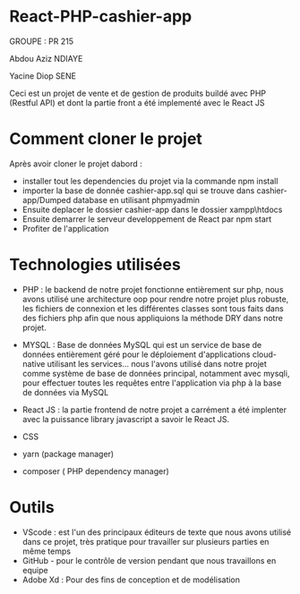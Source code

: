 # React-PHP-cashier-app
GROUPE : PR 215

Abdou Aziz NDIAYE

Yacine Diop SENE

Ceci est un projet de vente et de gestion de produits buildé avec PHP (Restful API) et dont la partie front a été implementé avec le React JS 

# Comment cloner le projet

Après avoir cloner le projet dabord :

- installer tout les dependencies du projet via la commande npm install
- importer la base de donnée cashier-app.sql qui se trouve dans cashier-app/Dumped database en utilisant phpmyadmin
- Ensuite deplacer le dossier cashier-app dans le dossier xampp\htdocs
- Ensuite demarrer le serveur developpement  de React par npm start 
- Profiter de l'application


# Technologies utilisées
- PHP : le backend de notre projet fonctionne entièrement sur php, nous avons utilisé une architecture oop pour rendre notre projet plus robuste, les fichiers de       connexion et les différentes classes sont tous faits dans des fichiers php afin que nous appliquions la méthode DRY dans notre projet.

- MYSQL : Base de données MySQL qui est un service de base de données entièrement géré pour le déploiement d'applications cloud-native utilisant les services... nous l'avons utilisé dans notre projet comme système de base de données principal, notamment avec mysqli, pour effectuer toutes les requêtes entre l'application via php à la base de données via MySQL

- React JS : la partie frontend de notre projet a carrément a été implenter avec la puissance library javascript a savoir le React JS.
- CSS
- yarn (package manager)
- composer ( PHP dependency manager)

# Outils
- VScode :  est l'un des principaux éditeurs de texte que nous avons utilisé dans ce projet, très pratique pour travailler sur plusieurs parties en même temps
- GitHub - pour le contrôle de version pendant que nous travaillons en equipe
- Adobe Xd : Pour des fins de conception et de modélisation







